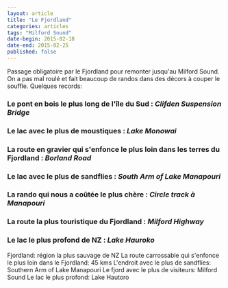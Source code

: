 ```yaml
---
layout: article
title: "Le Fjordland"
categories: articles
tags: "Milford Sound"
date-begin: 2015-02-18
date-end: 2015-02-25
published: false
---
```


Passage obligatoire par le Fjordland pour remonter jusqu'au Milford Sound. On a pas mal roulé et fait beaucoup de randos dans des décors à couper le souffle. Quelques records:

### Le pont en bois le plus long de l'île du Sud : *Clifden Suspension Bridge*

### Le lac avec le plus de moustiques : *Lake Monowai*

### La route en gravier qui s'enfonce le plus loin dans les terres du Fjordland : *Borland Road*

### Le lac avec le plus de sandflies : *South Arm of Lake Manapouri*

### La rando qui nous a coûtée le plus chère : *Circle track à Manapouri*

### La route la plus touristique du Fjordland : *Milford Highway*

### Le lac le plus profond de NZ : *Lake Hauroko*












Fjordland: région la plus sauvage de NZ
La route carrossable qui s'enfonce le plus loin dans le Fjordland: 45 kms 
L'endroit avec le plus de sandflies: Southern Arm of Lake Manapouri
Le fjord avec le plus de visiteurs: Milford Sound
Le lac le plus profond: Lake Hautoro